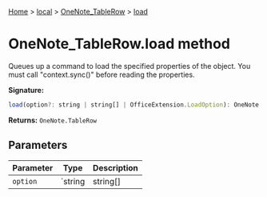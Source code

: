 [Home](./index) &gt; [local](local.md) &gt; [OneNote\_TableRow](local.onenote_tablerow.md) &gt; [load](local.onenote_tablerow.load.md)

# OneNote\_TableRow.load method

Queues up a command to load the specified properties of the object. You must call "context.sync()" before reading the properties.

**Signature:**
```javascript
load(option?: string | string[] | OfficeExtension.LoadOption): OneNote.TableRow;
```
**Returns:** `OneNote.TableRow`

## Parameters

|  Parameter | Type | Description |
|  --- | --- | --- |
|  `option` | `string | string[] | OfficeExtension.LoadOption` |  |

